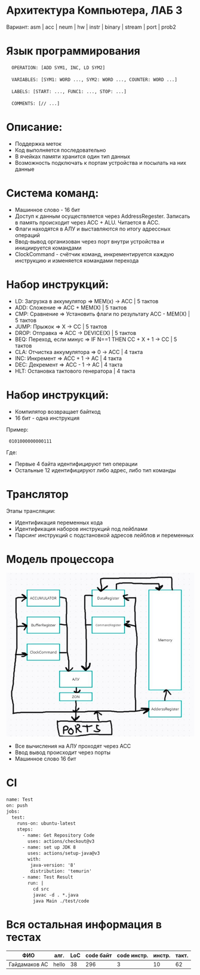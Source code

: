 # Архитектура Компьютера, ЛАБ 3

Вариант:
  asm | acc | neum | hw | instr | binary | stream | port | prob2
  
# Язык программирования

```ebnf
  OPERATION: [ADD SYM1, INC, LD SYM2]
  
  VARIABLES: [SYM1: WORD ..., SYM2: WORD ..., COUNTER: WORD ...]
  
  LABELS: [START: ..., FUNC1: ..., STOP: ...]
  
  COMMENTS: [// ...]
```

# Описание:

* Поддержка меток
* Код выполняется последовательно
* В ячейках памяти хранится один тип данных
* Возможность подключать к портам устройства и посылать на них данные

# Система команд:

* Машинное слово - 16 бит
* Доступ к данным осуществляется через AddressRegester. Записать в память происходит через ACC + ALU. Читается в ACC.
* Флаги находятся в АЛУ и выставляются по итогу адрессных операций
* Ввод-вывод организован через порт внутри устройства и инициируется командами
* ClockCommand - счётчик команд, инкрементируется каждую инструкцию и изменяется командами перехода

# Набор инструкций:

* LD: Загрузка в аккумулятор => MEM(x) -> ACC | 5 тактов
* ADD: Сложение => ACC + MEM(X) | 5 тактов
* CMP: Сравнение => Установить флаги по результату ACC - MEM(X) | 5 тактов
* JUMP: Прыжок => X -> CC | 5 тактов
* DROP: Отправка => ACC -> DEVICE(X) | 5 тактов
* BEQ: Переход, если минус => IF N==1 THEN CC + X + 1 -> CC | 5 тактов
* CLA: Отчистка аккумулятора => 0 -> ACC | 4 такта
* INC: Инкремент => ACC + 1 -> AC | 4 такта
* DEC: Декремент => ACC - 1 -> AC | 4 такта
* HLT: Остановка тактового генератора | 4 такта

# Набор инструкций:

* Компилятор возвращает байткод
* 16 бит - одна инструкция

Пример:

```ebnf
 0101000000000111
```
Где:

* Первые 4 байта идентифицируют тип операции
* Остальные 12 идентифицируют либо адрес, либо тип команды

# Транслятор

Этапы трансляции:

* Идентификация переменных кода
* Идентификация наборов инструкций под лейблами
* Парсинг инструкций с подстановкой адресов лейблов и переменных

# Модель процессора

![ControlUnit](CU.jpg)

* Все вычисления на АЛУ проходят через ACC
* Ввод вывод происходит через порты
* Машинное слово 16 бит

# CI

```ebnf
name: Test
on: push
jobs:
  test:
    runs-on: ubuntu-latest
    steps:
      - name: Get Repository Code
        uses: actions/checkout@v3
      - name: set up JDK 8
        uses: actions/setup-java@v3
        with:
         java-version: '8'
         distribution: 'temurin'
      - name: Test Result
        run: |
          cd src
          javac -d . *.java
          java Main ./test/code
```

# Вся остальная информация в тестах

| ФИО           | алг.  | LoC | code байт | code инстр. | инстр. | такт. |
|---------------|-------|-----|-----------|-------------|--------|-------|
| Гайдамаков АС | hello | 38  |    296    | 3           | 10     | 62    |                                  
